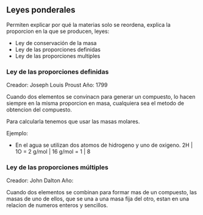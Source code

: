## Leyes ponderales

Permiten explicar por qué la materias solo se reordena, explica la proporcion en
la que se producen, leyes: 
  - Ley de conservación de la masa
  - Ley de las proporciones definidas
  - Ley de las proporciones multiples 

### Ley de las proporciones definidas 
Creador: Joseph Louis Proust 
Año: 1799

Cuando dos elementos se convinacn para generar un compuesto, lo hacen siempre
en la misma proporcion en masa, cualquiera sea el metodo de obtencion del compuesto.

Para calcularla tenemos que usar las masas molares.

Ejemplo:
  - En el agua se utilizan dos atomos de hidrogeno y uno de oxigeno.
  2H | 1O = 2 g/mol | 16 g/mol = 1 | 8

### Ley de las proporciones múltiples 
Creador: John Dalton
Año: 

Cuando dos elementos se combinan para formar mas de un compuesto, las masas de 
uno de ellos, que se una a una masa fija del otro, estan en una relacion de 
numeros enteros y sencillos.

